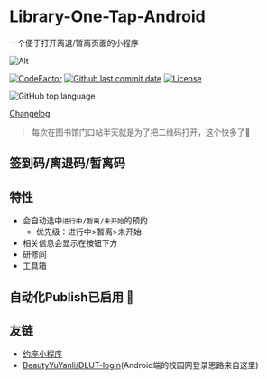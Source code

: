 # Library-One-Tap-Android

一个便于打开离退/暂离页面的小程序

![Alt](https://repobeats.axiom.co/api/embed/cdc58a2fe3912d736bd80f7a85a46d130ce57fb5.svg "Repobeats analytics image")

[![CodeFactor](https://www.codefactor.io/repository/github/qhy040404/Library-One-Tap-Android/badge)](https://www.codefactor.io/repository/github/qhy040404/Library-One-Tap-Android)
[![Github last commit date](https://img.shields.io/github/last-commit/qhy040404/Library-One-Tap-Android.svg?label=Updated&logo=github&cacheSeconds=600)](https://github.com/qhy040404/Library-One-Tap-Android/commits)
[![License](https://img.shields.io/github/license/qhy040404/Library-One-Tap-Android.svg?label=License&logo=github&cacheSeconds=2592000)](https://github.com/qhy040404/Library-One-Tap-Android/blob/master/LICENSE)

![GitHub top language](https://img.shields.io/github/languages/top/qhy040404/Library-One-Tap-Android)

[Changelog](Changelog.md)

> 每次在图书馆门口站半天就是为了把二维码打开，这个快多了:dog:

## 签到码/离退码/暂离码

## 特性

- 会自动选中```进行中/暂离/未开始```的预约
    - 优先级：进行中>暂离>未开始
- 相关信息会显示在按钮下方
- 研修间
- 工具箱

## 自动化Publish已启用 :tada:

## 友链

- [约座小程序](https://github.com/qhy040404/DLUT-library-auto-reservation)
- [BeautyYuYanli/DLUT-login](https://github.com/BeautyYuYanli/DLUT-login)(Android端的校园网登录思路来自这里)